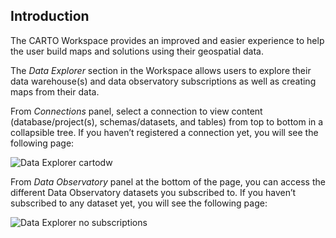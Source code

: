 ## Introduction

The CARTO Workspace provides an improved and easier experience to help the user build maps and solutions using their geospatial data.

The *Data Explorer* section in the Workspace allows users to explore their data warehouse(s) and data observatory subscriptions as well as creating maps from their data.

From *Connections* panel, select a connection to view content (database/project(s), schemas/datasets, and tables) from top to bottom in a collapsible tree. If you haven’t registered a connection yet, you will see the following page:

![Data Explorer cartodw](/img/cloud-native-workspace/data-explorer/de_cartodw.png)

From *Data Observatory* panel at the bottom of the page, you can access the different Data Observatory datasets you subscribed to. If you haven’t subscribed to any dataset yet, you will see the following page:

![Data Explorer no subscriptions](/img/cloud-native-workspace/data-explorer/de_nosubscriptions.png)



